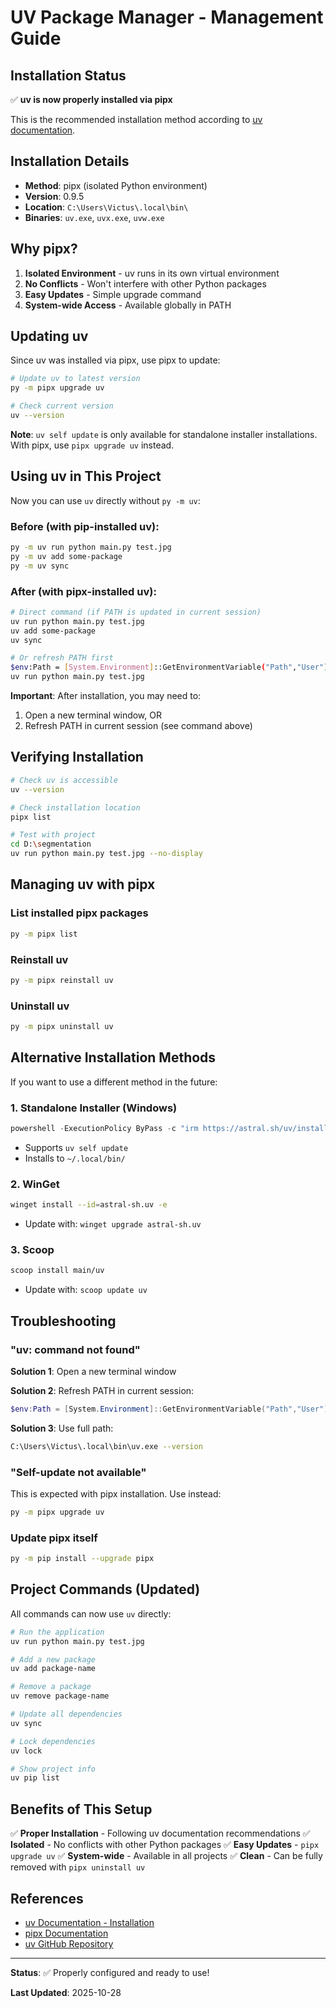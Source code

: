 # UV Package Manager - Management Guide

## Installation Status

✅ **uv is now properly installed via pipx**

This is the recommended installation method according to [uv documentation](https://docs.astral.sh/uv/getting-started/installation/#pypi).

## Installation Details

- **Method**: pipx (isolated Python environment)
- **Version**: 0.9.5
- **Location**: `C:\Users\Victus\.local\bin\`
- **Binaries**: `uv.exe`, `uvx.exe`, `uvw.exe`

## Why pipx?

1. **Isolated Environment** - uv runs in its own virtual environment
2. **No Conflicts** - Won't interfere with other Python packages
3. **Easy Updates** - Simple upgrade command
4. **System-wide Access** - Available globally in PATH

## Updating uv

Since uv was installed via pipx, use pipx to update:

```bash
# Update uv to latest version
py -m pipx upgrade uv

# Check current version
uv --version
```

**Note**: `uv self update` is only available for standalone installer installations. With pipx, use `pipx upgrade uv` instead.

## Using uv in This Project

Now you can use `uv` directly without `py -m uv`:

### Before (with pip-installed uv):
```bash
py -m uv run python main.py test.jpg
py -m uv add some-package
py -m uv sync
```

### After (with pipx-installed uv):
```bash
# Direct command (if PATH is updated in current session)
uv run python main.py test.jpg
uv add some-package
uv sync

# Or refresh PATH first
$env:Path = [System.Environment]::GetEnvironmentVariable("Path","User") + ";" + [System.Environment]::GetEnvironmentVariable("Path","Machine")
uv run python main.py test.jpg
```

**Important**: After installation, you may need to:
1. Open a new terminal window, OR
2. Refresh PATH in current session (see command above)

## Verifying Installation

```bash
# Check uv is accessible
uv --version

# Check installation location
pipx list

# Test with project
cd D:\segmentation
uv run python main.py test.jpg --no-display
```

## Managing uv with pipx

### List installed pipx packages
```bash
py -m pipx list
```

### Reinstall uv
```bash
py -m pipx reinstall uv
```

### Uninstall uv
```bash
py -m pipx uninstall uv
```

## Alternative Installation Methods

If you want to use a different method in the future:

### 1. Standalone Installer (Windows)
```powershell
powershell -ExecutionPolicy ByPass -c "irm https://astral.sh/uv/install.ps1 | iex"
```
- Supports `uv self update`
- Installs to `~/.local/bin/`

### 2. WinGet
```bash
winget install --id=astral-sh.uv -e
```
- Update with: `winget upgrade astral-sh.uv`

### 3. Scoop
```bash
scoop install main/uv
```
- Update with: `scoop update uv`

## Troubleshooting

### "uv: command not found"

**Solution 1**: Open a new terminal window

**Solution 2**: Refresh PATH in current session:
```powershell
$env:Path = [System.Environment]::GetEnvironmentVariable("Path","User") + ";" + [System.Environment]::GetEnvironmentVariable("Path","Machine")
```

**Solution 3**: Use full path:
```bash
C:\Users\Victus\.local\bin\uv.exe --version
```

### "Self-update not available"

This is expected with pipx installation. Use instead:
```bash
py -m pipx upgrade uv
```

### Update pipx itself

```bash
py -m pip install --upgrade pipx
```

## Project Commands (Updated)

All commands can now use `uv` directly:

```bash
# Run the application
uv run python main.py test.jpg

# Add a new package
uv add package-name

# Remove a package
uv remove package-name

# Update all dependencies
uv sync

# Lock dependencies
uv lock

# Show project info
uv pip list
```

## Benefits of This Setup

✅ **Proper Installation** - Following uv documentation recommendations
✅ **Isolated** - No conflicts with other Python packages
✅ **Easy Updates** - `pipx upgrade uv`
✅ **System-wide** - Available in all projects
✅ **Clean** - Can be fully removed with `pipx uninstall uv`

## References

- [uv Documentation - Installation](https://docs.astral.sh/uv/getting-started/installation/)
- [pipx Documentation](https://pipx.pypa.io/)
- [uv GitHub Repository](https://github.com/astral-sh/uv)

---

**Status**: ✅ Properly configured and ready to use!

**Last Updated**: 2025-10-28
